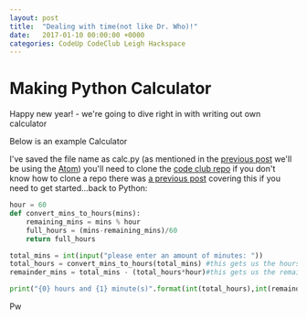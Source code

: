 ```yaml
---
layout: post
title:  "Dealing with time(not like Dr. Who)!"
date:   2017-01-10 00:00:00 +0000
categories: CodeUp CodeClub Leigh Hackspace
---
```


Making Python Calculator
================

Happy new year! - we're going to dive right in with writing out own calculator

Below is an example Calculator

I've saved the file name as calc.py
(as mentioned in the [previous post][4] we'll be using the [Atom][2])
 you'll need to clone the [code club repo][5] if you don't know how to clone a repo there was [a previous post][6] covering this if you need to get started...back to Python:


```python
hour = 60
def convert_mins_to_hours(mins):
    remaining_mins = mins % hour
    full_hours = (mins-remaining_mins)/60
    return full_hours

total_mins = int(input("please enter an amount of minutes: "))
total_hours = convert_mins_to_hours(total_mins) #this gets us the hours
remainder_mins = total_mins - (total_hours*hour)#this gets us the remaining mins

print("{0} hours and {1} minute(s)".format(int(total_hours),int(remainder_mins)))

```
Pw

[1]:https://www.python.org/
[2]:https://atom.io/
[3]:https://www.codecademy.com/
[4]:https://leigh-hackspace.github.io/codeclub/codeup/codeclub/leigh/hackspace/2016/12/15/getting-started-with-python.html
[5]:https://github.com/leigh-hackspace/codeclub
[6]:https://leigh-hackspace.github.io/codeclub/codeup/codeclub/leigh/hackspace/2016/10/17/gitting-started.html
